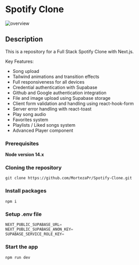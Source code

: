 # Spotify Clone

![overview](./Image/overview.png)

## Description

This is a repository for a Full Stack Spotify Clone with Next.js.

Key Features:

- Song upload
- Tailwind animations and transition effects
- Full responsiveness for all devices
- Credential authentication with Supabase
- Github and Google authentication integration
- File and image upload using Supabase storage
- Client form validation and handling using react-hook-form
- Server error handling with react-toast
- Play song audio
- Favorites system
- Playlists / Liked songs system
- Advanced Player component

### Prerequisites

**Node version 14.x**

### Cloning the repository

```shell
git clone https://github.com/MortezaPr/Spotify-Clone.git
```

### Install packages

```shell
npm i
```

### Setup .env file

```js
NEXT_PUBLIC_SUPABASE_URL=
NEXT_PUBLIC_SUPABASE_ANON_KEY=
SUPABASE_SERVICE_ROLE_KEY=
```

### Start the app

```shell
npm run dev
```
